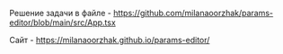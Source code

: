 Решение задачи в файле - https://github.com/milanaoorzhak/params-editor/blob/main/src/App.tsx

Сайт - https://milanaoorzhak.github.io/params-editor/
